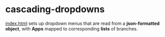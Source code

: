 # cascading-dropdowns

[index.html](index.html) sets up dropdown menus that are read from a **json-formatted object**, with **Apps** mapped to corresponding **lists** of branches.
